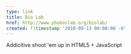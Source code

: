 ```yaml
---
type: link
title: Bio Lab
href: http://www.phoboslab.org/biolab/
created: !!timestamp '2010-09-13 00:00:00 -8'
---
```

Addicitive shoot 'em up in HTML5 + JavaScript
